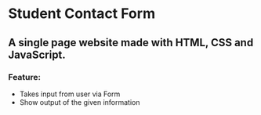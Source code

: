 # Student Contact Form
## A single page website made with **HTML**, **CSS** and **JavaScript**.
### Feature: 
<ul>
  <li> Takes input from user via Form </li>
  <li> Show output of the given information </li> 
  </ul>
